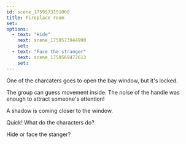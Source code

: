 ```yaml
---
id: scene_1759573151068
title: Fireplace room
set:
options:
  - text: "Hide"
    next: scene_1759573944990
    set:
  - text: "Face the stranger"
    next: scene_1759569472613
    set:
---
```


One of the charcaters goes to open the bay window, but it's locked.

The group can guess movement inside. The noise of the handle was enough to attract someone's attention!

A shadow is coming closer to the window.

Quick! What do the characters do?

Hide or face the stanger?